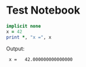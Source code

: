 # Test Notebook

```fortran
implicit none
x = 42
print *, "x =", x

```

Output:
```
 x =   42.000000000000000
```
